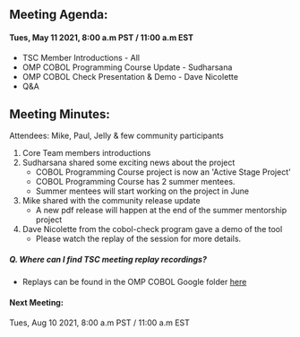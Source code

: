 ## Meeting Agenda:
#### Tues, May 11 2021, 8:00 a.m PST / 11:00 a.m EST 

- TSC Member Introductions - All
- OMP COBOL Programming Course Update - Sudharsana
- OMP COBOL Check Presentation & Demo - Dave Nicolette
- Q&A

## Meeting Minutes:
Attendees: Mike, Paul, Jelly & few community participants

1. Core Team members introductions
2. Sudharsana shared some exciting news about the project
   - COBOL Programming Course project is now an 'Active Stage Project'
   - COBOL Programming Course has 2 summer mentees. 
   - Summer mentees will start working on the project in June
3. Mike shared with the community release update
   - A new pdf release will happen at the end of the summer mentorship project
4. Dave Nicolette from the cobol-check program gave a demo of the tool
   - Please watch the replay of the session for more details.

##### Q. Where can I find TSC meeting replay recordings?
   - Replays can be found in the OMP COBOL Google folder [here](https://drive.google.com/drive/folders/1z0Xlh6mJ0QoPh0S_F1Dpt1O4rHL1Ckg8)

#### Next Meeting:
Tues, Aug 10 2021, 8:00 a.m PST / 11:00 a.m EST 
